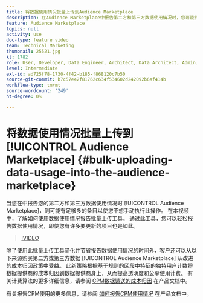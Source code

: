 ```yaml
---
title: 将数据使用情况批量上传到Audience Marketplace
description: 在Audience Marketplace中报告第二方和第三方数据使用情况时，您可能拥有足够的条目以使您不想手动执行此操作。 在本视频中，您将了解如何使用数据使用情况报告批量上传工具，以便能够轻松报告数据使用情况，即使您有许多项目要更新。
feature: Audience Marketplace
topics: null
activity: use
doc-type: feature video
team: Technical Marketing
thumbnail: 25521.jpg
kt: 1782
role: User, Developer, Data Engineer, Architect, Data Architect, Admin, Leader
level: Intermediate
exl-id: ad725f78-1730-4f42-b185-f868120c7b50
source-git-commit: b7c57e42f81762c634f534602d242092b6af414b
workflow-type: tm+mt
source-wordcount: '249'
ht-degree: 0%

---
```


# 将数据使用情况批量上传到 [!UICONTROL Audience Marketplace] {#bulk-uploading-data-usage-into-the-audience-marketplace}

当您在中报告您的第二方和第三方数据使用情况时 [!UICONTROL Audience Marketplace]，则可能有足够多的条目以使您不想手动执行此操作。 在本视频中，了解如何使用数据使用情况报告批量上传工具。 通过此工具，您可以轻松报告数据使用情况，即使您有许多要更新的项目也是如此。

>[!VIDEO](https://video.tv.adobe.com/v/25521/?quality=12)

除了使用此批量上传工具简化并节省报告数据使用情况的时间外，客户还可以从以下来源购买第二方或第三方数据 [!UICONTROL Audience Marketplace] 从改进的成本归因政策中受益。 此新策略根据基于规则的区段中特征的独特用户计数将数据提供商的成本归因到数据提供商身上，从而提高透明度和公平使用计费。
有关计费算法的更多详细信息，请参阅 [CPM数据馈送的成本归因](https://experiencecloud.adobe.com/resources/help/en_US/aam/marketplace_cpm_billing.html) 在产品文档中。

有关报告CPM使用的更多信息，请参阅 [如何报告CPM使用情况](https://experiencecloud.adobe.com/resources/help/en_US/aam/t_marketplace_report_cpm_usage.html) 在产品文档中。
